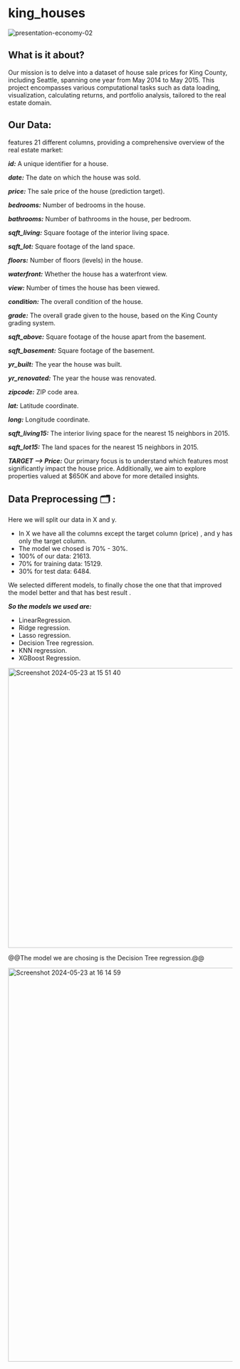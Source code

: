 # king_houses
![presentation-economy-02](https://github.com/ManelAitAmer/king_houses/assets/160795377/2619d471-a1ae-44cd-8c69-9edc11c96c03)

## What is it about?

Our mission is to delve into a dataset of house sale prices for King County, including Seattle, spanning one year from May 2014 to May 2015. This project encompasses various computational tasks such as data loading, visualization, calculating returns, and portfolio analysis, tailored to the real estate domain.

## Our Data: 

features 21 different columns, providing a comprehensive overview of the real estate market:

***id:***  A unique identifier for a house.

***date:*** The date on which the house was sold.

***price:*** The sale price of the house (prediction target).

***bedrooms:*** Number of bedrooms in the house.

***bathrooms:*** Number of bathrooms in the house, per bedroom.

***sqft_living:*** Square footage of the interior living space.

***sqft_lot:*** Square footage of the land space.

***floors:*** Number of floors (levels) in the house.

***waterfront:*** Whether the house has a waterfront view.

***view:*** Number of times the house has been viewed.

***condition:*** The overall condition of the house.

***grade:*** The overall grade given to the house, based on the King County grading system.

***sqft_above:*** Square footage of the house apart from the basement.

***sqft_basement:*** Square footage of the basement.

***yr_built:*** The year the house was built.

***yr_renovated:*** The year the house was renovated.

***zipcode:*** ZIP code area.

***lat:*** Latitude coordinate.

***long:*** Longitude coordinate.

***sqft_living15:*** The interior living space for the nearest 15 neighbors in 2015.

***sqft_lot15:*** The land spaces for the nearest 15 neighbors in 2015.

***TARGET --> Price:*** Our primary focus is to understand which features most significantly impact the house price. Additionally, we aim to explore properties valued at $650K and above for more detailed insights.

## Data Preprocessing :card_index_dividers: :

Here we will split our data in X and y. 

* In X we have all the columns except the target column (price) , and y has only the target column.
* The model we chosed is 70% - 30%.
* 100% of our data: 21613.
* 70% for training data: 15129.
* 30% for test data: 6484.
  
We selected different models, to finally chose the one that that improved the model better and that has best result .

***So the models we used are:***

* LinearRegression.
* Ridge regression.
* Lasso regression.
* Decision Tree regression.
* KNN regression.
* XGBoost Regression.
<img width="629" alt="Screenshot 2024-05-23 at 15 51 40" src="https://github.com/ManelAitAmer/king_houses/assets/160795377/0d15e7cb-f112-466d-a419-293096dba723">

@@The model we are chosing is the Decision Tree regression.@@

<img width="885" alt="Screenshot 2024-05-23 at 16 14 59" src="https://github.com/ManelAitAmer/king_houses/assets/160795377/733aed94-9131-4c17-b1f8-a65997956fc7">
